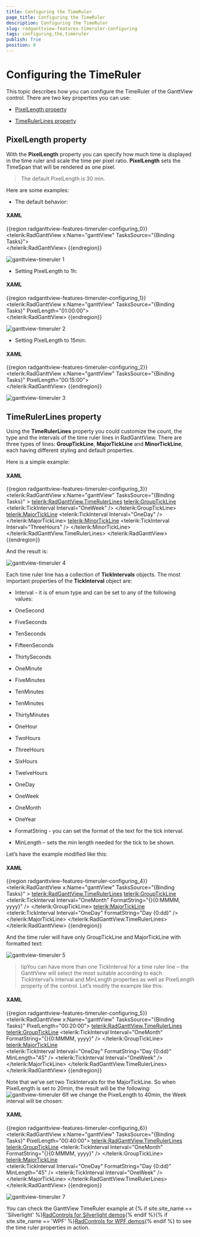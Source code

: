 ```yaml
---
title: Configuring the TimeRuler
page_title: Configuring the TimeRuler
description: Configuring the TimeRuler
slug: radganttview-features-timeruler-configuring
tags: configuring,the,timeruler
publish: True
position: 0
---
```


# Configuring the TimeRuler



This topic describes how you can configure the TimeRuler of the GanttView control. There are two key properties you can use:



* [PixelLength property](#pixellength-property)

* [TimeRulerLines property](#timerulerlines-property)

## PixelLength property

With the __PixelLength__ property you  can specify how much time is displayed in the time ruler and scale the time per pixel ratio. __PixelLength__ sets the TimeSpan that will be rendered as one pixel.

>The default PixelLength is 30 min.

Here are some examples:

* The default behavior:
      		

#### __XAML__

{{region radganttview-features-timeruler-configuring_0}}
	<telerik:RadGanttView x:Name="ganttView" TasksSource="{Binding Tasks}">		
	</telerik:RadGanttView>
	{{endregion}}

![ganttview-timeruler 1](images/ganttview-timeruler_1.png)

* Setting PixelLength to 1h:
      		

#### __XAML__

{{region radganttview-features-timeruler-configuring_1}}
	<telerik:RadGanttView x:Name="ganttView" TasksSource="{Binding Tasks}" PixelLength="01:00:00">		
	</telerik:RadGanttView>
	{{endregion}}

![ganttview-timeruler 2](images/ganttview-timeruler_2.png)

* Setting PixelLength to 15min:
      		

#### __XAML__

{{region radganttview-features-timeruler-configuring_2}}
	<telerik:RadGanttView x:Name="ganttView" TasksSource="{Binding Tasks}" PixelLength="00:15:00">		
	</telerik:RadGanttView>
	{{endregion}}

![ganttview-timeruler 3](images/ganttview-timeruler_3.png)

## TimeRulerLines property

Using the __TimeRulerLines__ property you could customize the count, the type and the intervals of the time ruler lines in RadGanttView. There are three types of lines:  __GroupTickLine__, __MajorTickLine__  and __MinorTickLine__, each having different styling and default properties.
    		

Here is a simple example:



#### __XAML__

{{region radganttview-features-timeruler-configuring_3}}
	<telerik:RadGanttView x:Name="ganttView" TasksSource="{Binding Tasks}" >
		<telerik:RadGanttView.TimeRulerLines>
			<telerik:GroupTickLine>
				<telerik:TickInterval Interval="OneWeek" />
			</telerik:GroupTickLine>
			<telerik:MajorTickLine>
				<telerik:TickInterval Interval="OneDay" />				
			</telerik:MajorTickLine>
			<telerik:MinorTickLine>
				<telerik:TickInterval Interval="ThreeHours" />
			</telerik:MinorTickLine>
		</telerik:RadGanttView.TimeRulerLines>
	</telerik:RadGanttView>
	{{endregion}}



And the result is:

![ganttview-timeruler 4](images/ganttview-timeruler_4.png)

Each time ruler line has  a collection of __TickIntervals__ objects. The most important properties of the __TickInterval__ object are:



* Interval  - it is of enum type and can be set to any of the following values:
   						

* OneSecond

* FiveSeconds

* TenSeconds

* FifteenSeconds

* ThirtySeconds

* OneMinute

* FiveMinutes

* TenMinutes

* TenMinutes

* ThirtyMinutes

* OneHour

* TwoHours

* ThreeHours

* SixHours

* TwelveHours

* OneDay

* OneWeek

* OneMonth

* OneYear

* FormatString  - you can set the format of the text for the tick interval.

* MinLength – sets the min length needed for the tick to be shown.

Let’s have the example modified like this:



#### __XAML__

{{region radganttview-features-timeruler-configuring_4}}
	<telerik:RadGanttView x:Name="ganttView" TasksSource="{Binding Tasks}" >
		<telerik:RadGanttView.TimeRulerLines>
			<telerik:GroupTickLine>
					<telerik:TickInterval Interval="OneMonth" FormatString="{}{0:MMMM, yyyy}" />
			</telerik:GroupTickLine>
			<telerik:MajorTickLine>
					<telerik:TickInterval Interval="OneDay" FormatString="Day {0:dd}" />					
			</telerik:MajorTickLine>
		</telerik:RadGanttView.TimeRulerLines>
	</telerik:RadGanttView>
	{{endregion}}



And the time ruler will have only GroupTickLine and MajorTickLine with formatted text:

![ganttview-timeruler 5](images/ganttview-timeruler_5.png)

>tipYou can have more than one TickInterval for a time ruler line – the GanttView will select the most suitable according to each TickInterval’s Interval and MinLength properties as well as PixelLength property of the control.
   			 Let’s modify the example like this:

#### __XAML__

{{region radganttview-features-timeruler-configuring_5}}
	<telerik:RadGanttView x:Name="ganttView" TasksSource="{Binding Tasks}" PixelLength="00:20:00">
		<telerik:RadGanttView.TimeRulerLines>
			<telerik:GroupTickLine>
					<telerik:TickInterval Interval="OneMonth" FormatString="{}{0:MMMM, yyyy}" />
			</telerik:GroupTickLine>
			<telerik:MajorTickLine>					
					<telerik:TickInterval Interval="OneDay" FormatString="Day {0:dd}" MinLength="45" />
					<telerik:TickInterval Interval="OneWeek"  />
			</telerik:MajorTickLine>
		</telerik:RadGanttView.TimeRulerLines>
	</telerik:RadGanttView>
	{{endregion}}

Note that we’ve set two TickIntervals for the MajorTickLine.  So when PixelLength is set to 20min, the result will be the following:![ganttview-timeruler 6](images/ganttview-timeruler_6.png)If we change the PixelLength to 40min, the Week interval will be chosen:

#### __XAML__

{{region radganttview-features-timeruler-configuring_6}}
	<telerik:RadGanttView x:Name="ganttView" TasksSource="{Binding Tasks}" PixelLength="00:40:00">
		<telerik:RadGanttView.TimeRulerLines>
			<telerik:GroupTickLine>
				<telerik:TickInterval Interval="OneMonth" FormatString="{}{0:MMMM, yyyy}" />
			</telerik:GroupTickLine>
			<telerik:MajorTickLine>					
				<telerik:TickInterval Interval="OneDay" FormatString="Day {0:dd}" MinLength="45" />
				<telerik:TickInterval Interval="OneWeek"  />
			</telerik:MajorTickLine>
		</telerik:RadGanttView.TimeRulerLines>
	</telerik:RadGanttView>
	{{endregion}}

![ganttview-timeruler 7](images/ganttview-timeruler_7.png)

You can check the GanttView TimeRuler example at 
   			{% if site.site_name == 'Silverlight' %}[RadControls for Silverlight demos](http://demos.telerik.com/silverlight/#GanttView/Configuration/TimeRuler){% endif %}{% if site.site_name == 'WPF' %}[RadControls for WPF demos](http://demos.telerik.com/wpf/){% endif %}
   			to see the time ruler properties in action. 
